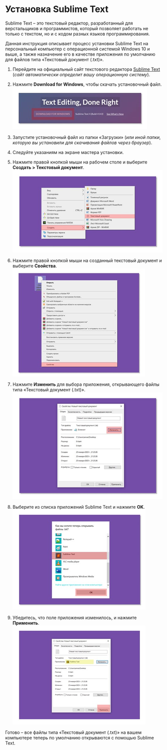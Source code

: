 # Установка Sublime Text

Sublime Text – это текстовый редактор, разработанный для верстальщиков и программистов, который позволяет работать не только с текстом, но и с кодом разных языков программирования.

Данная инструкция описывает процесс установки Sublime Text на персональный компьютер с операционной системой Windows 10 и выше, а также назначение его в качестве приложения по умолчанию для файлов типа «Текстовый документ (.txt)».

1. Перейдите на официальный сайт текстового редактора [Sublime Text](https://www.sublimetext.com/) (_сайт автоматически определит вашу операционную систему_).
2. Нажмите **Download for Windows**, чтобы скачать установочный файл.
   ![скачать установочный файл для Windows](/media/subl-short1.jpg)
   
3. Запустите установочный файл из папки «Загрузки» (_или иной папки, которую вы установили для скачивания файлов через браузер_).
4. Следуйте указаниям на экране мастера установки.
5. Нажмите правой кнопкой мыши на рабочем столе и выберите **Создать > Текстовый документ**.
   ![создать текстовый документ](/media/subl-short2.jpg)
   
6. Нажмите правой кнопкой мыши на созданный текстовый документ и выберите **Свойства**.
   ![открыть свойства файла](/media/subl-short3.jpg)
   
7. Нажмите **Изменить** для выбора приложения, открывающего файлы типа «Текстовый документ (.txt)».
   ![изменить приложение для файла](/media/subl-short4.jpg)
   
8. Выберите из списка приложений Sublime Text и нажмите **OK**.
   ![выбрать приложение sublime text](/media/subl-short5.jpg)
   
9. Убедитесь, что поле приложения изменилось, и нажмите **Применить**.
   ![применить настройки к файлу](/media/subl-short6.jpg)

Готово – все файлы типа «Текстовый документ (.txt)» на вашем компьютере теперь по умолчанию открываются с помощью Sublime Text.
